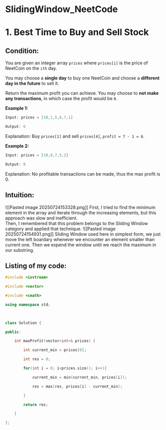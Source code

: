 # SlidingWindow_NeetCode

# 1. Best Time to Buy and Sell Stock
## Condition:

You are given an integer array `prices` where `prices[i]` is the price of NeetCoin on the `ith` day.

You may choose a **single day** to buy one NeetCoin and choose a **different day in the future** to sell it.

Return the maximum profit you can achieve. You may choose to **not make any transactions**, in which case the profit would be `0`.

**Example 1:**

```java
Input: prices = [10,1,5,6,7,1]

Output: 6
```

Explanation: Buy `prices[1]` and sell `prices[4]`, `profit = 7 - 1 = 6`.

**Example 2:**

```java
Input: prices = [10,8,7,5,2]

Output: 0
```

Explanation: No profitable transactions can be made, thus the max profit is 0.

## Intuition:
![[Pasted image 20250724153328.png]]
First, I tried to find the minimum element in the array and iterate through the increasing elements, but this approach was slow and inefficient.  
Then, I remembered that this problem belongs to the Sliding Window category and applied that technique.
![[Pasted image 20250724154931.png]]
Sliding Window used here in simplest form, we just move the left boardary whenever we encounter an element smaller than current one. Then we expend the window until we reach the maximum in our substring.
## Listing of my code:

```c++
#include <iostream>

#include <vector>

#include <cmath>

using namespace std;

  

class Solution {

public:

    int maxProfit(vector<int>& prices) {

        int current_min = prices[0];

        int res = 0;

        for(int i = 0; i<prices.size(); i++){

            current_min = min(current_min, prices[i]);

            res = max(res, prices[i] - current_min);

        }

        return res;

    }

};
```
